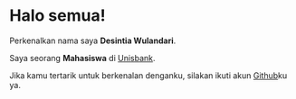 # Halo semua! 

Perkenalkan nama saya **Desintia Wulandari**.

Saya seorang **Mahasiswa** di [Unisbank](https://www.unisbank.ac.id/).

Jika kamu tertarik untuk berkenalan denganku, silakan ikuti akun [Github](https://github.com/desintia10/)ku ya.


